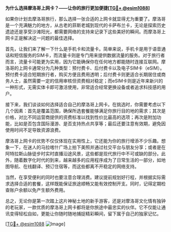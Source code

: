 **为什么选择摩洛哥上网卡？——让你的旅行更加便捷[[TG💪+ @esim1088](https://t.me/s/esim1088)]**

如果你计划去摩洛哥旅行，那么选择一张合适的上网卡就显得尤为重要了。摩洛哥是一个充满魅力的地方，从古老的菲斯老城到现代的卡萨布兰卡，无论是探索历史遗迹还是享受沙滩阳光，都需要网络的支持来记录下这些美好的瞬间。而摩洛哥上网卡正是解决这一问题的最佳选择。

首先，让我们来了解一下什么是手机卡和流量卡。简单来说，手机卡是用于语音通话和短信服务的SIM卡，而流量卡则是专门用来提供数据流量的服务。对于旅行者而言，流量卡可能更为实用，因为它能确保你在任何地方都能随时连接互联网。摩洛哥的上网卡通常分为几种类型：预付费卡、后付费卡以及电子SIM卡（eSIM）。预付费卡适合短期旅行者，购买方便且费用透明；后付费卡则更适合长期居住或商务人士，虽然需要一定的信用审核但资费相对稳定；而eSIM卡则是近年来新兴的一种形式，无需实体卡即可激活使用，非常适合经常更换设备或者追求科技感的用户。

接下来，我们谈谈如何选择适合自己的摩洛哥上网卡。在挑选时，你需要考虑以下几个因素：首先是覆盖范围，确保所选套餐能够满足你旅行目的地的需求；其次是价格，对比不同运营商提供的资费标准以找到性价比最高的选项；再次是附加功能，比如是否包含国际漫游、是否支持热点共享等；最后还要注意有效期，避免因使用时间不足导致资源浪费。

摩洛哥上网卡的优势不仅仅体现在实用性上，它还能为你的旅行增添不少乐趣。想象一下，在迷人的马拉喀什广场上拍下美照并通过社交平台与朋友分享；或者是在阿特拉斯山脉徒步时实时直播沿途风景，这些都是现代旅行中不可或缺的部分。此外，随着数字化时代的到来，越来越多的应用程序成为了日常生活的一部分，如地图导航、在线翻译、预订住宿等，而这些都离不开稳定的网络支持。

当然，在享受便利的同时也要注意合理消费。建议提前规划好行程，并根据实际需求选择合适的套餐，这样既能保证旅途顺畅又能有效控制开支。同时，记得定期检查账户余额以免产生额外费用。

总之，无论你是第一次踏上这片神秘土地的新手游客，还是对摩洛哥文化情有独钟的老玩家，一款优质的摩洛哥上网卡都将是你旅途中最忠实的伙伴。它不仅能让通讯变得轻松自如，更能让你随时随地捕捉精彩瞬间，留下属于自己的独家记忆。

[[TG💪+ @esim1088](https://t.me/s/esim1088) ![Image](https://i.postimg.cc/4NQfJmqS/Snipaste-2025-05-13-00-14-12.png)]